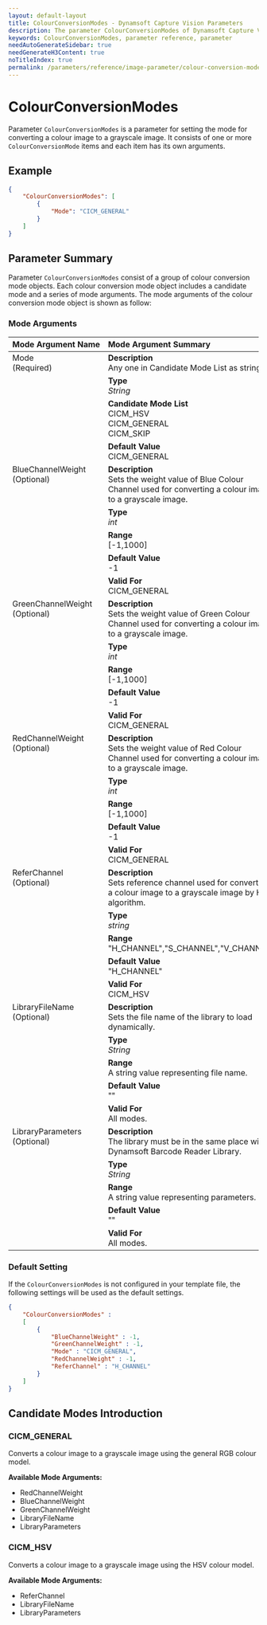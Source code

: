 ```yaml
---
layout: default-layout
title: ColourConversionModes - Dynamsoft Capture Vision Parameters
description: The parameter ColourConversionModes of Dynamsoft Capture Vision is for controlling the converting of colour image to grayscale image.
keywords: ColourConversionModes, parameter reference, parameter
needAutoGenerateSidebar: true
needGenerateH3Content: true
noTitleIndex: true
permalink: /parameters/reference/image-parameter/colour-conversion-modes.html
---
```



# ColourConversionModes

Parameter `ColourConversionModes` is a parameter for setting the mode for converting a colour image to a grayscale image. It consists of one or more `ColourConversionMode` items and each item has its own arguments.

## Example

```json
{
    "ColourConversionModes": [
        {
            "Mode": "CICM_GENERAL"
        }
    ]
}
```

## Parameter Summary

Parameter `ColourConversionModes` consist of a group of colour conversion mode objects. Each colour conversion mode object includes a candidate mode and a series of mode arguments. The mode arguments of the colour conversion mode object is shown as follow:

### Mode Arguments

<table style = "text-align:left">
    <thead>
        <tr>
            <th nowrap="nowrap">Mode Argument Name</th>
            <th nowrap="nowrap">Mode Argument Summary</th>
        </tr>
    </thead>
    <tr>
        <td rowspan = "4" style="vertical-align:text-top">Mode<br>(Required)</td>
        <td><b>Description</b><br>Any one in Candidate Mode List as string
        </td>
    </tr>
    <tr>
        <td><b>Type</b><br><i>String</i>
        </td>
    </tr>
    <tr>
        <td><b>Candidate Mode List</b><br>CICM_HSV
            <br>CICM_GENERAL
            <br>CICM_SKIP
        </td>
    </tr>
    <tr>
        <td><b>Default Value</b><br>CICM_GENERAL
        </td>
    </tr>
    <tr>
        <td rowspan = "5" style="vertical-align:text-top">BlueChannelWeight<br>(Optional)</td>
        <td><b>Description</b><br>Sets the weight value of Blue Colour Channel used for converting a colour image to a grayscale image.
        </td>
    </tr>
    <tr>
        <td><b>Type</b><br><i>int</i>
        </td>
    </tr>
    <tr>
        <td><b>Range</b><br>[-1,1000]
        </td>
    </tr>
    <tr>
        <td><b>Default Value</b><br>-1
        </td>
    </tr>
    <tr>
        <td><b>Valid For</b><br>CICM_GENERAL
        </td>
    </tr>
    <tr>
        <td rowspan = "5" style="vertical-align:text-top">GreenChannelWeight<br>(Optional)</td>
        <td><b>Description</b><br>Sets the weight value of Green Colour Channel used for converting a colour image to a grayscale image.
        </td>
    </tr>
    <tr>
        <td><b>Type</b><br><i>int</i>
        </td>
    </tr>
    <tr>
        <td><b>Range</b><br>[-1,1000]
        </td>
    </tr>
    <tr>
        <td><b>Default Value</b><br>-1
        </td>
    </tr>
    <tr>
        <td><b>Valid For</b><br>CICM_GENERAL
        </td>
    </tr>
    <tr>
        <td rowspan = "5" style="vertical-align:text-top">RedChannelWeight<br>(Optional)</td>
        <td><b>Description</b><br>Sets the weight value of Red Colour Channel used for converting a colour image to a grayscale image.
        </td>
    </tr>
    <tr>
        <td><b>Type</b><br><i>int</i>
        </td>
    </tr>
    <tr>
        <td><b>Range</b><br>[-1,1000]
        </td>
    </tr>
    <tr>
        <td><b>Default Value</b><br>-1
        </td>
    </tr>
    <tr>
        <td><b>Valid For</b><br>CICM_GENERAL
        </td>
    </tr>
    <tr>
        <td rowspan = "5" style="vertical-align:text-top">ReferChannel<br>(Optional)</td>
        <td><b>Description</b><br>Sets reference channel used for converting a colour image to a grayscale image by HSV algorithm.
        </td>
    </tr>
    <tr>
        <td><b>Type</b><br><i>string</i>
        </td>
    </tr>
    <tr>
        <td><b>Range</b><br>"H_CHANNEL","S_CHANNEL","V_CHANNEL"
        </td>
    </tr>
    <tr>
        <td><b>Default Value</b><br>"H_CHANNEL"
        </td>
    </tr>
    <tr>
        <td><b>Valid For</b><br>CICM_HSV
        </td>
    </tr>
    <tr>
        <td rowspan = "5" style="vertical-align:text-top">LibraryFileName<br>(Optional)</td>
        <td><b>Description</b><br>Sets the file name of the library to load dynamically.
        </td>
    </tr>
    <tr>
        <td><b>Type</b><br><i>String</i>
        </td>
    </tr>
    <tr>
        <td><b>Range</b><br>A string value representing file name.
        </td>
    </tr>
    <tr>
        <td><b>Default Value</b><br>""
        </td>
    </tr>
    <tr>
        <td><b>Valid For</b><br>All modes.
        </td>
    </tr>
    <tr>
        <td rowspan = "5" style="vertical-align:text-top">LibraryParameters<br>(Optional)</td>
        <td><b>Description</b><br>The library must be in the same place with Dynamsoft Barcode Reader Library.
        </td>
    </tr>
    <tr>
        <td><b>Type</b><br><i>String</i>
        </td>
    </tr>
    <tr>
        <td><b>Range</b><br>A string value representing parameters.
        </td>
    </tr>
    <tr>
        <td><b>Default Value</b><br>""
        </td>
    </tr>
    <tr>
        <td><b>Valid For</b><br>All modes.
        </td>
    </tr>
</table>

### Default Setting

If the `ColourConversionModes` is not configured in your template file, the following settings will be used as the default settings.

```json
{
    "ColourConversionModes" : 
    [
        {
            "BlueChannelWeight" : -1,
            "GreenChannelWeight" : -1,
            "Mode" : "CICM_GENERAL",
            "RedChannelWeight" : -1,
            "ReferChannel" : "H_CHANNEL"
        }
    ]
}
```

## Candidate Modes Introduction

### CICM_GENERAL

Converts a colour image to a grayscale image using the general RGB colour model.

**Available Mode Arguments:**

* RedChannelWeight
* BlueChannelWeight
* GreenChannelWeight
* LibraryFileName
* LibraryParameters

### CICM_HSV

Converts a colour image to a grayscale image using the HSV colour model.

**Available Mode Arguments:**

* ReferChannel
* LibraryFileName
* LibraryParameters
